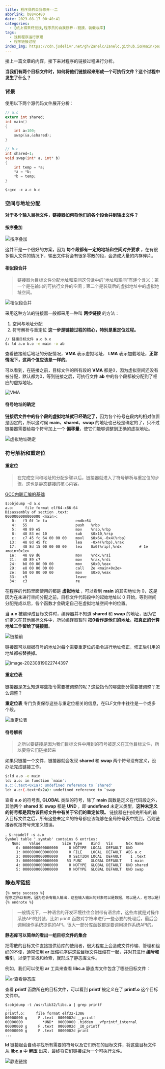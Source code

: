 ```yaml
---
title: 程序员的自我修养--二
abbrlink: b884c480
date: 2023-08-17 00:40:41
categories:
  - [纸上得来终觉浅,程序员的自我修养--链接、装载与库]
tags:
  - 浅析程序运行原理
  - 程序链接过程
index_img: https://cdn.jsdelivr.net/gh/Zanelc/Zanelc.github.io@main/posts/b884c480/title.png
---
```


接上一篇文章的内容，接下来对程序的链接过程进行分析。

<!--more-->

**当我们有两个目标文件时，如何将他们链接起来形成一个可执行文件？这个过程中发生了什么？**

### 背景

使用以下两个源代码文件展开分析：

```c
// a.c
extern int shared;
int main()
{
	int a=100;
	swap(&a,&shared);
}

// b.c
int shared=1;
void swap(int* a, int* b)
{
	int temp = *a;
    *a = *b;
    *b = temp;
}

$:gcc -c a.c b.c
```

### 空间与地址分配

**对于多个输入目标文件，链接器如何将他们的各个段合并到输出文件？**

#### 按序叠加

![按序叠加](https://cdn.jsdelivr.net/gh/Zanelc/Zanelc.github.io@main/posts/b884c480/image-20230817013511092.png)

这并不是一个很好的方案，因为 **每个段都有一定的地址和空间对齐要求** ，在有很多输入文件的情况下，输出文件将会有很多零散的段，会造成大量的内存碎片。

#### 相似段合并

> 链接器为目标文件分配地址和空间这句话中的“地址和空间”有连个含义：第一个是在输出的可执行文件的空间；第二个是装载后的虚拟地址中的虚拟地址空间。

![相似段合并](https://cdn.jsdelivr.net/gh/Zanelc/Zanelc.github.io@main/posts/b884c480/image-20230817013731658.png)

采用这种方法的链接器一般都采用一种叫 **两步链接** 的方法：

1. 空间与地址分配
2. 符号解析与重定位 **这一步是链接过程的核心，特别是重定位过程。**

```bash
// 链接目标文件 a.o b.o
$: ld a.o b.o -e main -o ab
```

查看链接前后地址的分配情况，**VMA** 表示虚拟地址， **LMA** 表示加载地址，**正常情况下，这两个值应该是一样的**。

可以看到，在链接之前，目标文件的所有段的 **VMA** 都是0，因为虚拟空间还没有被分配，默认都为0，等到链接之后，可执行文件 **ab** 中的各个段都被分配到了相应的虚拟地址。

![VMA](https://cdn.jsdelivr.net/gh/Zanelc/Zanelc.github.io@main/posts/b884c480/image-20230819014504889.png)

#### 符号地址的确定

**链接后文件中的各个段的虚拟地址就已经确定了**，因为各个符号在段内的相对位置是固定的，所以这时候 **main、shared、swap** 的地址也已经是确定的了，只不过链接器需要给每个符号加上一个 **偏移量**，使它们能够调整到正确的虚拟地址。

![虚拟地址确定](https://cdn.jsdelivr.net/gh/Zanelc/Zanelc.github.io@main/posts/b884c480/image-20230819015502205.png)

### 符号解析和重定位

#### 重定位

> 在完成空间和地址的分配步骤以后，链接器就进入了符号解析与重定位的步骤，这也是静态链接的核心内容。

[GCC内联汇编的基础](http://blog.chinaunix.net/uid-20605433-id-1617453.html)

```assembly
$:objdump -d a.o
a.o:     file format elf64-x86-64
Disassembly of section .text:
0000000000000000 <main>:
   0:   f3 0f 1e fa             endbr64
   4:   55                      push   %rbp
   5:   48 89 e5                mov    %rsp,%rbp
   8:   48 83 ec 10             sub    $0x10,%rsp
   c:   c7 45 fc 64 00 00 00    movl   $0x64,-0x4(%rbp)
  13:   48 8d 45 fc             lea    -0x4(%rbp),%rax
  17:   48 8d 15 00 00 00 00    lea    0x0(%rip),%rdx        # 1e <main+0x1e>
  1e:   48 89 d6                mov    %rdx,%rsi
  21:   48 89 c7                mov    %rax,%rdi
  24:   b8 00 00 00 00          mov    $0x0,%eax
  29:   e8 00 00 00 00          call   2e <main+0x2e>
  2e:   b8 00 00 00 00          mov    $0x0,%eax
  33:   c9                      leave
  34:   c3                      re
```

在程序的代码里面使用的都是 **虚拟地址** ，可以看到 **main** 的其实地址为 0，这是因为在未进行空间分配之前，目标文件代码段中的起始地址以 0 开始，等到空间分配完成以后，各个函数才会确定自己在虚拟地址空间中的位置。

当 **a.c** 被编译成目标文件时，编译器并不知道 **shared** 和 **swap** 的地址，因为它们定义在其他目标文件中，所以编译器暂时 **把0看作是他们的地址，把真正的计算地址工作留给了链接器**。

![链接前](https://cdn.jsdelivr.net/gh/Zanelc/Zanelc.github.io@main/posts/b884c480/image-20230819021437854.png)

链接器可以根据符号的地址对每个需要重定位的指令进行地址修正，修正后引用的地址都被替换掉。

![image-20230819022744397](https://cdn.jsdelivr.net/gh/Zanelc/Zanelc.github.io@main/posts/b884c480/image-20230819022744397.png)

#### 重定位表

链接器是怎么知道哪些指令需要被调整的呢？这些指令的哪些部分需要被调整？怎么调整？

**重定位表** 专门负责保存这些与重定位相关的信息，在ELF文件中往往是一个或多个段。

![重定位表](https://cdn.jsdelivr.net/gh/Zanelc/Zanelc.github.io@main/posts/b884c480/image-20230819023221699.png)

#### 符号解析

> 之所以要链接是因为我们目标文件中用到的符号被定义在其他目标文件，所以要将它们链接起来

如果只链接一个文件，链接器就会发现 **shared** 和 **swap** 两个符号没有定义，没办法完成链接工作。

```bash
$:ld a.o -e main
ld: a.o: in function `main':
a.c:(.text+0x1a): undefined reference to `shared'
ld: a.c:(.text+0x2a): undefined reference to `swap
```

查看 **a.o** 的符号表, **GLOBAL** 类型的符号，除了 **main** 函数是定义在代码段之外，其他两个 **shared** 和 **swap** 都是 **UND** ，即 **undefined** 未定义类型，**这种未定义的符号都是因为该目标文件中有关于它们的重定位项。** 链接器在扫描完所有的输入目标文件之后，所有这些未定义的符号都应该能够在全局符号表中找到，否则链接器就报符号未定义错误。

```assembly
，$:readelf -s a.o
Symbol table '.symtab' contains 6 entries:
   Num:    Value          Size Type    Bind   Vis      Ndx Name
     0: 0000000000000000     0 NOTYPE  LOCAL  DEFAULT  UND
     1: 0000000000000000     0 FILE    LOCAL  DEFAULT  ABS a.c
     2: 0000000000000000     0 SECTION LOCAL  DEFAULT    1 .text
     3: 0000000000000000    53 FUNC    GLOBAL DEFAULT    1 main
     4: 0000000000000000     0 NOTYPE  GLOBAL DEFAULT  UND shared
     5: 0000000000000000     0 NOTYPE  GLOBAL DEFAULT  UND swap
```

### 静态库链接

```markdown
{% note success %}
程序之所以有用，因为它会有输入输出，这些输入输出的对象可以是数据，可以是人，也可以是另外一种程序，还可以是另外一台计算机，一个没有输入输出的程序没有任何意义。
{% endnote %}
```

> 一般情况下，一种语言的开发环境往往会附带有语言库，这些库就是对操作系统API的封装，比如 printf 函数对字符串进行一些必要的处理后，最后会调用操作系统提供的API。很大一部分库函数都是要调用操作系统API的。

**静态库可以简单的看出一组目标文件的集合**

把零散的目标文件直接提供给库的使用者，很大程度上会造成文件传输、管理和组织的不便，通常使用 **ar** 压缩程序讲这些目标文件压缩在一起，并对其进行 **编号和索引**，以便于查找和检索，就形成了静态库文件。

例如，我们可以使用 **ar** 工具来查看 **libc.a** 静态库文件包含了哪些目标文件：

![ar查看静态库](https://cdn.jsdelivr.net/gh/Zanelc/Zanelc.github.io@main/posts/b884c480/image-20230820000307422.png)

查看 **printf** 函数所在的目标文件，可以看到 **printf** 被定义在了 **printf.o** 这个目标文件中。

```
$:objdump -t /usr/lib32/libc.a | grep printf
...
printf.o:     file format elf32-i386
00000000 g     F .text  0000002d __printf
00000000         *UND*  00000000 .hidden __vfprintf_internal
00000000 g     F .text  0000002d _IO_printf
00000000 g     F .text  0000002d print
...
```

**ld** 链接起会自动寻找所有需要的符号以及它们所在的目标文件，将这些目标文件从 **libc.a** 中 **解压** 出来，最终将它们链接成为一个可执行文件。

![静态链接](https://cdn.jsdelivr.net/gh/Zanelc/Zanelc.github.io@main/posts/b884c480/image-20230820001045509.png)
